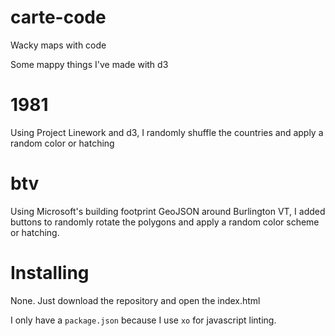 # carte-code
Wacky maps with code

Some mappy things I've made with d3

# 1981

Using Project Linework and d3, I randomly shuffle the countries and apply a random color or hatching

# btv

Using Microsoft's building footprint GeoJSON around Burlington VT, I added buttons to randomly rotate the polygons and apply a random color scheme or hatching.

# Installing

None. Just download the repository and open the index.html

I only have a `package.json` because I use `xo` for javascript linting. 
